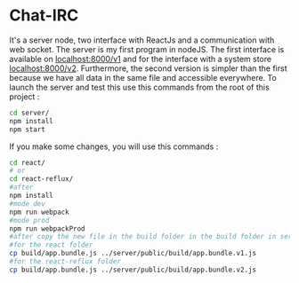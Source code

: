 # Chat-IRC
It's a server node, two interface with ReactJs and a communication with web socket. The server is my first program in nodeJS. The first interface is available on [localhost:8000/v1](localhost:8000/v1) and for the interface with a system store [localhost:8000/v2](localhost:8000/v2). Furthermore, the second version is simpler than the first because we have all data in the same file and accessible everywhere. 
To launch the server and test this use this commands from the root of this project :
```bash
cd server/
npm install
npm start
```

If you make some changes, you will use this commands :
```bash
cd react/ 
# or
cd react-reflux/
#after
npm install
#mode dev
npm run webpack
#mode prod
npm run webpackProd 
#after copy the new file in the build folder in the build folder in server
#for the react folder
cp build/app.bundle.js ../server/public/build/app.bundle.v1.js
#for the react-reflux folder
cp build/app.bundle.js ../server/public/build/app.bundle.v2.js
```

